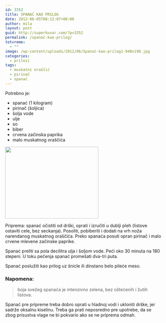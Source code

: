 ```yaml
---
id: 3352
title: SPANAĆ KAO PRILOG
date: 2012-06-05T08:12:07+00:00
author: mila
layout: post
guid: http://superkuvar.com/?p=3352
permalink: /spanać-kao-prilog/
totvreme:
  - ""
image: /wp-content/uploads/2012/06/Spanać-kao-prilog1-940x198.jpg
categories:
  - prilozi
tags:
  - muskatni oraščić
  - pirinač
  - spanać
---
```

Potrebno je:

  * spanać (1 kilogram)
  * pirinač (šoljica)
  * šolja vode
  * ulje
  * so
  * biber
  * crvena začinska paprika
  * malo muskatnog oraščića

<img class="alignnone size-medium wp-image-3355" title="Spanać kao prilog" src="/wp-content/uploads/2012/06/Spanać-kao-prilog1-e1338807523650-300x231.jpg" alt="" width="300" height="231" /> 

Priprema: spanać očistiti od drški, oprati i izručiti u dublji pleh (listove ostaviti cele, bez seckanja). Posoliti, pobiberiti i dodati na vrh noža narendanog muskatnog oraščića. Preko spanaća posuti opran pirinač i malo crvene mlevene začinske paprike.

Spanać preliti sa pola decilitra ulja i šoljom vode. Peći oko 30 minuta na 180 stepeni. U toku pečenja spanać promešati dva-tri puta.

Spanać poslužiti kao prilog uz šnicle ili dinstano belo pileće meso.

### Napomena:
> boja svežeg spanaća je intenzivno zelena, bez oštećenih i žutih listova.

Spanać pre pripreme treba dobro oprati u hladnoj vodi i ukloniti drške, jer sadrže oksalnu kiselinu. Treba ga prati neposredno pre upotrebe, da se zbog prisustva vlage ne bi pokvario ako se ne priprema odmah.